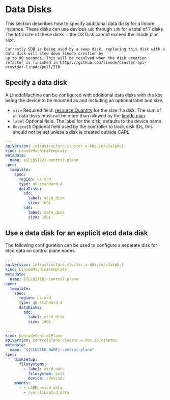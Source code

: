 # Data Disks
This section describes how to specify additional data disks for a linode instance. These disks can use devices `sdb` through `sdh` 
for a total of 7 disks. The total size of these disks + the OS Disk cannot exceed the linode plan size.

```admonish warning
Currently SDB is being used by a swap disk, replacing this disk with a data disk will slow down linode creation by
up to 90 seconds. This will be resolved when the disk creation refactor is finished in https://github.com/linode/cluster-api-provider-linode/pull/216
```
## Specify a data disk
A LinodeMachine can be configured with additional data disks with the key being the device to be mounted as and including an optional label and size.
* `size` Required field. [resource.Quantity](https://kubernetes.io/docs/reference/kubernetes-api/common-definitions/quantity/) for the size if a disk. The sum of all data disks must not be more than allowed by the [linode plan](https://www.linode.com/pricing/#compute-shared). 
* `label`  Optional field. The label for the disk, defaults to the device name
* `DeviceID` Optional field used by the controller to track disk IDs, this should not be set unless a disk is created outside CAPL

```yaml
---
apiVersion: infrastructure.cluster.x-k8s.io/v1alpha1
kind: LinodeMachineTemplate
metadata:
  name: ${CLUSTER}-control-plane
spec:
  template:
    spec:
      region: us-ord
      type: g6-standard-4
      dataDisks:
        sdc:
          label: etcd_disk
          size: 16Gi
        sdd:
          label: data_disk
          size: 10Gi
```

## Use a data disk for an explicit etcd data disk
The following configuration can be used to configure a separate disk for etcd data on control plane nodes.
```yaml
---
apiVersion: infrastructure.cluster.x-k8s.io/v1alpha1
kind: LinodeMachineTemplate
metadata:
  name: ${CLUSTER}-control-plane
spec:
  template:
    spec:
      region: us-ord
      type: g6-standard-4
      dataDisks:
        sdc:
          label: etcd_disk
          size: 16Gi

---
kind: KubeadmControlPlane
apiVersion: controlplane.cluster.x-k8s.io/v1beta1
metadata:
  name: "${CLUSTER_NAME}-control-plane"
spec:
    diskSetup:
      filesystems:
        - label: etcd_data
          filesystem: ext4
          device: /dev/sdc
    mounts:
      - - LABEL=etcd_data
        - /var/lib/etcd_data
```
